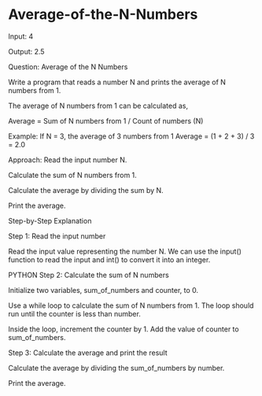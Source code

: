 # Average-of-the-N-Numbers

Input: 4

Output: 2.5

Question: Average of the N Numbers

Write a program that reads a number N and prints the average of N numbers from 1.

The average of N numbers from 1 can be calculated as,

Average = Sum of N numbers from 1 / Count of numbers (N)

Example: If N = 3, the average of 3 numbers from 1
Average = (1 + 2 + 3) / 3 = 2.0

Approach: 
Read the input number N.

Calculate the sum of N numbers from 1.

Calculate the average by dividing the sum by N.

Print the average.

Step-by-Step Explanation

Step 1: Read the input number

Read the input value representing the number N. We can use the input() function to read the input and int() to convert it into an integer.

PYTHON
Step 2: Calculate the sum of N numbers

Initialize two variables, sum_of_numbers and counter, to 0.

Use a while loop to calculate the sum of N numbers from 1. The loop should run until the counter is less than number.

Inside the loop, increment the counter by 1.
Add the value of counter to sum_of_numbers.

Step 3: Calculate the average and print the result

Calculate the average by dividing the sum_of_numbers by number.

Print the average.
